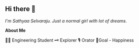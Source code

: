 ## Hi there 👋

_I'm Sathyaa Selvaraju. Just a normal girl with lot of dreams._

**About Me**

👩‍🎓 Engineering Student
🗝 Explorer
🎙 Orator
🎯Goal - Happiness

